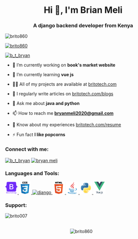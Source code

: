 <h1 align="center">Hi 👋, I'm Brian Meli</h1>
<h3 align="center">A django backend developer from Kenya</h3>

<p align="left"> <img src="https://komarev.com/ghpvc/?username=brito860&label=Profile%20views&color=0e75b6&style=flat" alt="brito860" /> </p>

<p align="left"> <a href="https://github.com/ryo-ma/github-profile-trophy"><img src="https://github-profile-trophy.vercel.app/?username=brito860" alt="brito860" /></a> </p>

<p align="left"> <a href="https://twitter.com/b_t_bryan" target="blank"><img src="https://img.shields.io/twitter/follow/b_t_bryan?logo=twitter&style=for-the-badge" alt="b_t_bryan" /></a> </p>

- 🔭 I’m currently working on **book's market website**

- 🌱 I’m currently learning **vue js**

- 👨‍💻 All of my projects are available at [britotech.com](britotech.com)

- 📝 I regularly write articles on [britotech.com/blogs](britotech.com/blogs)

- 💬 Ask me about **java and python**

- 📫 How to reach me **bryanmeli2020@gmail.com**

- 📄 Know about my experiences [britotech.com/resume](britotech.com/resume)

- ⚡ Fun fact **I like popcorns**

<h3 align="left">Connect with me:</h3>
<p align="left">
<a href="https://twitter.com/b_t_bryan" target="blank"><img align="center" src="https://raw.githubusercontent.com/rahuldkjain/github-profile-readme-generator/master/src/images/icons/Social/twitter.svg" alt="b_t_bryan" height="30" width="40" /></a>
<a href="https://fb.com/bryan meli" target="blank"><img align="center" src="https://raw.githubusercontent.com/rahuldkjain/github-profile-readme-generator/master/src/images/icons/Social/facebook.svg" alt="bryan meli" height="30" width="40" /></a>
</p>

<h3 align="left">Languages and Tools:</h3>
<p align="left"> <a href="https://getbootstrap.com" target="_blank" rel="noreferrer"> <img src="https://raw.githubusercontent.com/devicons/devicon/master/icons/bootstrap/bootstrap-plain-wordmark.svg" alt="bootstrap" width="40" height="40"/> </a> <a href="https://www.w3schools.com/css/" target="_blank" rel="noreferrer"> <img src="https://raw.githubusercontent.com/devicons/devicon/master/icons/css3/css3-original-wordmark.svg" alt="css3" width="40" height="40"/> </a> <a href="https://www.djangoproject.com/" target="_blank" rel="noreferrer"> <img src="https://cdn.worldvectorlogo.com/logos/django.svg" alt="django" width="40" height="40"/> </a> <a href="https://www.w3.org/html/" target="_blank" rel="noreferrer"> <img src="https://raw.githubusercontent.com/devicons/devicon/master/icons/html5/html5-original-wordmark.svg" alt="html5" width="40" height="40"/> </a> <a href="https://www.java.com" target="_blank" rel="noreferrer"> <img src="https://raw.githubusercontent.com/devicons/devicon/master/icons/java/java-original.svg" alt="java" width="40" height="40"/> </a> <a href="https://www.python.org" target="_blank" rel="noreferrer"> <img src="https://raw.githubusercontent.com/devicons/devicon/master/icons/python/python-original.svg" alt="python" width="40" height="40"/> </a> <a href="https://vuejs.org/" target="_blank" rel="noreferrer"> <img src="https://raw.githubusercontent.com/devicons/devicon/master/icons/vuejs/vuejs-original-wordmark.svg" alt="vuejs" width="40" height="40"/> </a> </p>

<h3 align="left">Support:</h3>
<p><a href="https://www.buymeacoffee.com/brito007"> <img align="left" src="https://cdn.buymeacoffee.com/buttons/v2/default-yellow.png" height="50" width="210" alt="brito007" /></a></p><br><br>

<p><img align="center" src="https://github-readme-stats.vercel.app/api/top-langs?username=brito860&show_icons=true&locale=en&layout=compact" alt="brito860" /></p>

